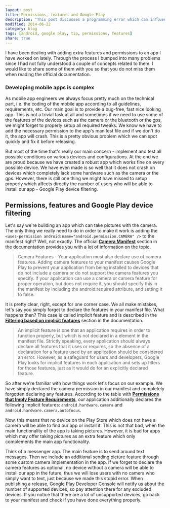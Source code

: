 ```yaml
---
layout: post
title: Permissions, features and Google Play
description: "This post discusses a programming error which can influence the way Google Play filters the supported devices for your app."
modified: 2014-06-22
category: blog
tags: [android, google play, tip, permissions, features]
share: true
---
```


I have been dealing with adding extra features and permissions to an app I have worked on lately. Through the process I bumped into 
many problems since I had not fully understood a couple of concepts related to them. I would like to share some of them with you so that
you do not miss them when reading the official documentation.

### Developing mobile apps is complex
As mobile app engineers we always focus pretty much on the technical part, i.e. the coding of the mobile app according 
to all guidelines, requirements, etc. Our main goal is to provide a bug-free, fast nice looking app. This is not a trivial task at all 
and sometimes if we need to use some of the features of the devices such as the camera or the bluetooth or the gps, we might 
forget to properly setup all required tweaks. We know we have to add the necessary permission to the app's manifest file and if we
don't do it, the app will crash. This is a pretty obvious problem which we can spot quickly and fix it before releasing. 

But most of the time that's really our main concern - implement and test all possible conditions on various devices and configurations. 
At the end we are proud because we have created a robust app which works fine on every possible device. We have even made is so well 
that it does not crash on devices which completely lack some hardware such as the camera or the gps. However, there is still one thing 
we might have missed to setup properly which affects directly the number of users who will be able to install our app - Google Play 
device filtering.

## Permissions, features and Google Play device filtering
Let's say we're building an app which can take pictures with the camera. The only thing we really need to do in order to make it work 
is adding the `<uses-permission android:name="android.permission.CAMERA" />` to the manifest right? Well, not exactly. 
The official [**Camera Manifest**](http://developer.android.com/guide/topics/media/camera.html#manifest) section in the 
documentation provides you with a lot of information on the topic.

> Camera Features - Your application must also declare use of camera features. Adding camera features to your manifest causes 
Google Play to prevent your application from being installed to devices that do not include a camera or do not support the camera 
features you specify. If your application can use a camera or camera feature for proper operation, but does not require it, you should specify this in the manifest by including the android:required attribute, and setting it to false.

It is pretty clear, right, except for one corner case. We all make mistakes, let's say you simply forget to declare the features in your
manifest file. What happens then? This case is called implicit feature and is described in the [**Filtering based on implicit features**](http://developer.android.com/guide/topics/manifest/uses-feature-element.html#implicit) section in the documentation.

>An implicit feature is one that an application requires in order to function properly, but which is not declared in a <uses-feature> element in the manifest file. Strictly speaking, every application should always declare all features that it uses or requires, so the absence of a declaration for a feature used by an application should be considered an error. However, as a safeguard for users and developers, Google Play looks for implicit features in each application and sets up filters for those features, just as it would do for an explicitly declared feature.

So after we're familiar with how things work let's focus on our example. We have simply declared the camera permission in our manifest and completely forgotten declaring any features. According to the table with [**Permissions that Imply Feature Requirements**](http://developer.android.com/guide/topics/manifest/uses-feature-element.html#permissions), our application additionally declares the following implicit features: `android.hardware.camera` and `android.hardware.camera.autofocus`. 

Now, this means that no device on the Play Store which does not have a camera will be able to find our app or install it. This is not that bad, when the main functionality of the app is taking pictures. However, it is bad for apps which may offer taking pictures as an extra
feature which only complements the main app functionality.

Think of a messenger app. The main feature is to send around text messages. Then we include an additional sending picture feature through some custom camera implementation in the app. If we forget to declare the camera features as optional, no device without a camera will be able to install our app in the future, thus we will lose users with no camera who simply want to text, just because we made this stupid error. When publishing a release, Google Play Developer Console will notify us about the number of supported devices, so pay attention there for any excluded devices. If you notice that there are a lot of unsupported devices, go back to your manifest and check if you have done everything properly.